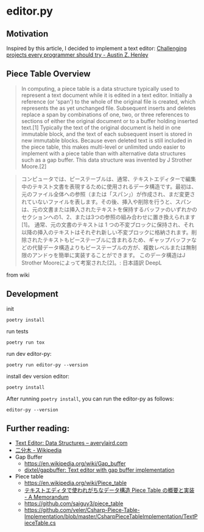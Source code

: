 # editor.py

## Motivation

Inspired by this article, I decided to implement a text editor: [Challenging projects every programmer should try - Austin Z. Henley](https://austinhenley.com/blog/challengingprojects.html)

## Piece Table Overview

> In computing, a piece table is a data structure typically used to represent a text document while it is edited in a text editor. Initially a reference (or 'span') to the whole of the original file is created, which represents the as yet unchanged file. Subsequent inserts and deletes replace a span by combinations of one, two, or three references to sections of either the original document or to a buffer holding inserted text.[1]
> Typically the text of the original document is held in one immutable block, and the text of each subsequent insert is stored in new immutable blocks. Because even deleted text is still included in the piece table, this makes multi-level or unlimited undo easier to implement with a piece table than with alternative data structures such as a gap buffer.
> This data structure was invented by J Strother Moore.[2]


> コンピュータでは、ピーステーブルは、通常、テキストエディターで編集中のテキスト文書を表現するために使用されるデータ構造です。最初は、元のファイル全体への参照（または「スパン」）が作成され、まだ変更されていないファイルを表します。その後、挿入や削除を行うと、スパンは、元の文書または挿入されたテキストを保持するバッファのいずれかのセクションへの1、2、または3つの参照の組み合わせに置き換えられます[1]。
> 通常、元の文書のテキストは 1 つの不変ブロックに保持され、それ以降の挿入のテキストはそれぞれ新しい不変ブロックに格納されます。削除されたテキストもピーステーブルに含まれるため、ギャップバッファなどの代替データ構造よりもピーステーブルの方が、複数レベルまたは無制限のアンドゥを簡単に実装することができます。
> このデータ構造はJ Strother Mooreによって考案された[2]。: 日本語訳 DeepL

from wiki

## Development

init
```shell
poetry install
```

run tests
```shell
poetry run tox
```

run dev editor-py:
```
poetry run editor-py --version
```

install dev version editor:
```shell
poetry install
```

After running `poetry install`, you can run the editor-py as follows:
```shell
editor-py --version
```

## Further reading:

- [Text Editor: Data Structures – averylaird.com](https://www.averylaird.com/programming/the%20text%20editor/2017/09/30/the-piece-table/)
- [二分木 - Wikipedia](https://ja.wikipedia.org/wiki/%E4%BA%8C%E5%88%86%E6%9C%A8)
- Gap Buffer
    - https://en.wikipedia.org/wiki/Gap_buffer
    - [dixtel/gapbuffer: Text editor with gap buffer implementation](https://github.com/dixtel/gapbuffer)
- Piece table
    - https://en.wikipedia.org/wiki/Piece_table
    - [テキストエディタで使われがちなデータ構造 Piece Table の概要と実装 - A Memorandum](https://blog1.mammb.com/entry/2022/09/07/224202#Piece-Table-method)
    - https://github.com/saiguy3/piece_table
	- https://github.com/veler/Csharp-Piece-Table-Implementation/blob/master/CsharpPieceTableImplementation/TextPieceTable.cs
